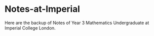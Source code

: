 # Notes-at-Imperial

Here are the backup of Notes of Year 3 Mathematics Undergraduate at Imperial College London.